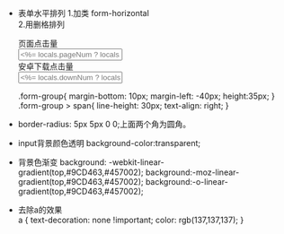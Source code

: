 * 表单水平排列
 1.加类  form-horizontal  
 2.用删格排列
	<div class="form-group col-xs-12" style="">
		<span class="col-xs-4">页面点击量</span>
		<div class="col-xs-4">
			<input type="" class="form-control" placeholder="<%= locals.pageNum ? locals.pageNum:0%>">
		</div>
	</div>
	<div class="form-group col-xs-12" style="">
		<span class="col-xs-4">安卓下载点击量</span>
		<div class="col-xs-4">
			<input type="" class="form-control" placeholder="<%= locals.downNum ? locals.downNum:0%>">
		</div>
	</div>	

	.form-group{
		margin-bottom: 10px;
		margin-left: -40px;
		height:35px;
	}
	.form-group > span{
		line-height: 30px;
		text-align: right;
	}		
* border-radius: 5px 5px 0 0;上面两个角为圆角。
* input背景颜色透明	background-color:transparent;
* 背景色渐变    background: -webkit-linear-gradient(top,#9CD463,#457002);
	background:-moz-linear-gradient(top,#9CD463,#457002);
    background:-o-linear-gradient(top,#9CD463,#457002);
* 去除a的效果 <br> a {
	text-decoration: none !important;
	color: rgb(137,137,137);
}

